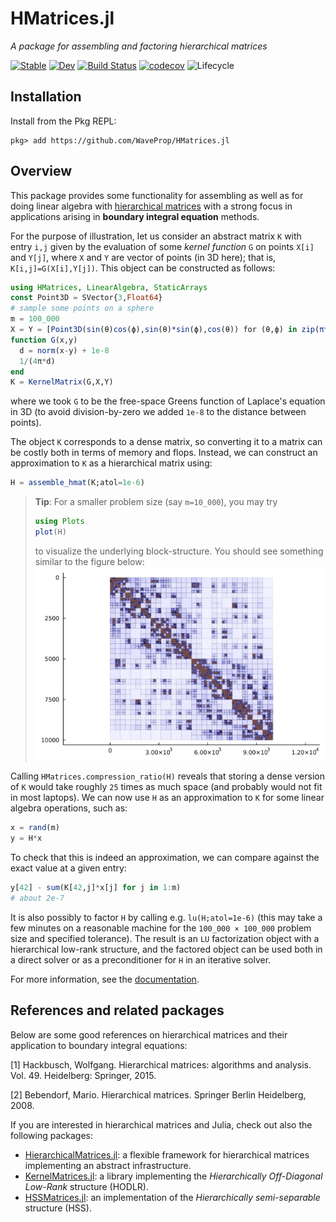 # HMatrices.jl

*A package for assembling and factoring hierarchical matrices*

[![Stable](https://img.shields.io/badge/docs-stable-blue.svg)](https://WaveProp.github.io/HMatrices.jl/stable)
[![Dev](https://img.shields.io/badge/docs-dev-blue.svg)](https://WaveProp.github.io/HMatrices.jl/dev)
[![Build
Status](https://github.com/WaveProp/HMatrices.jl/workflows/CI/badge.svg)](https://github.com/WaveProp/HMatrices.jl/actions)
[![codecov](https://codecov.io/gh/WaveProp/HMatrices.jl/branch/main/graph/badge.svg?token=DRT75WR7V2)](https://codecov.io/gh/WaveProp/HMatrices.jl)
![Lifecycle](https://img.shields.io/badge/lifecycle-experimental-blue.svg)

## Installation
Install from the Pkg REPL:
```
pkg> add https://github.com/WaveProp/HMatrices.jl
```

## Overview

This package provides some functionality for assembling as well as for doing
linear algebra with [hierarchical
matrices](https://en.wikipedia.org/wiki/Hierarchical_matrix) with a strong focus
in applications arising in **boundary integral equation** methods. 

For the purpose of illustration, let us consider an abstract matrix `K` with
entry `i,j` given by the evaluation of some *kernel function* `G` on points
`X[i]` and `Y[j]`, where `X` and `Y` are vector of points (in 3D here); that is,
`K[i,j]=G(X[i],Y[j])`. This object can be constructed as follows:

```julia
using HMatrices, LinearAlgebra, StaticArrays
const Point3D = SVector{3,Float64}
# sample some points on a sphere
m = 100_000
X = Y = [Point3D(sin(θ)cos(ϕ),sin(θ)*sin(ϕ),cos(θ)) for (θ,ϕ) in zip(π*rand(m),2π*rand(m))]
function G(x,y) 
  d = norm(x-y) + 1e-8
  1/(4π*d)
end
K = KernelMatrix(G,X,Y)
```

where we took `G` to be the free-space Greens function of Laplace's
equation in 3D (to avoid division-by-zero we added `1e-8` to the distance
between points).

The object `K` corresponds to a dense matrix, so converting it to a matrix can
be costly both in terms of memory and flops. Instead, we can construct an
approximation to `K` as a hierarchical matrix using:

```julia
H = assemble_hmat(K;atol=1e-6)
```

> **Tip**: For a smaller problem size (say `m=10_000`), you may try 
> ```julia
> using Plots
> plot(H)
> ```
> to visualize the underlying block-structure. You should see something similar
> to the figure below:
>![HMatrix](docs/src/assets/hmatrix.png "HMatrix")

Calling `HMatrices.compression_ratio(H)` reveals that storing a dense version of
`K` would take roughly `25` times as much space (and probably would not fit in
most laptops). We can now use `H` as an approximation to `K` for some linear
algebra operations, such as:

```julia
x = rand(m)
y = H*x
```

To check that this is indeed an approximation, we can compare against the exact
value at a given entry:

```julia
y[42] - sum(K[42,j]*x[j] for j in 1:m)
# about 2e-7
```

It is also possibly to factor `H` by calling e.g. `lu(H;atol=1e-6)` (this may
take a few minutes on a reasonable machine for the `100_000 × 100_000` problem
size and specified tolerance). The result is an `LU` factorization object with a
hierarchical low-rank structure, and the factored object can be used both in a
direct solver or as a preconditioner for `H` in an iterative solver.

For more information, see the [documentation](https://waveprop.github.io/HMatrices.jl/dev/).

## References and related packages

Below are some good references on hierarchical matrices and their application to
boundary integral equations:

[1] Hackbusch, Wolfgang. Hierarchical matrices: algorithms and analysis. Vol. 49. Heidelberg: Springer, 2015.

[2] Bebendorf, Mario. Hierarchical matrices. Springer Berlin Heidelberg, 2008.

If you are interested in hierarchical matrices and Julia, check out also the
following packages:

- [HierarchicalMatrices.jl](https://github.com/JuliaMatrices/HierarchicalMatrices.jl):
  a flexible framework for hierarchical matrices implementing an abstract
  infrastructure.
- [KernelMatrices.jl](https://bitbucket.org/cgeoga/kernelmatrices.jl): a library
  implementing the *Hierarchically Off-Diagonal Low-Rank* structure (HODLR).
- [HSSMatrices.jl](https://github.com/bonevbs/HssMatrices.jl): an implementation
  of the *Hierarchically semi-separable* structure (HSS).